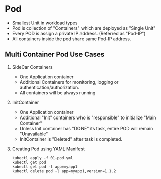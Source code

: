 # Pod

- Smallest Unit in workload types
- Pod is collection of "Containers" which are deployed as "Single Unit"
- Every POD is assign a private IP address. (Referred as "Pod-IP")
- All containers inside the pod share same Pod-IP address.

## Multi Container Pod Use Cases
1. 	SideCar Containers

	- One Application container
	- Additional Containers for monitoring, logging or authentication/authorization.
	- All containers will be always running

1.	InitContainer
	- One Application container
	- Additional "Init" containers who is "responsible" to initialize "Main Container"
	- Unless Init container has "DONE" its task, entire POD will remain "Unavailable"
	- InitContainer is "Deleted" after task is completed.

1.	Creating Pod using YAML Manifest

	```
	kubectl apply -f 01-pod.yml
	kubectl get pod
	kubectl get pod -l app=myapp1
	kubectl delete pod -l app=myapp1,version=1.1.2
	```